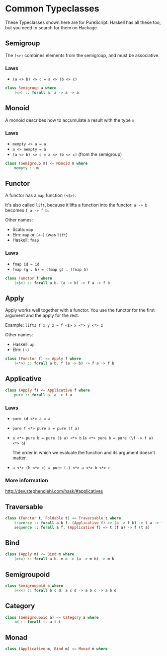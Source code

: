 # Common Typeclasses

These Typeclasses shown here are for PureScript.
Haskell has all these too, but you need to search for them on Hackage.

## Semigroup

The `(<>)` combines elements from the semigroup, and must be associative.

### Laws

- `(a <> b) <> c = a <> (b <> c)`

```haskell
class Semigroup a where
    (<>) :: forall a. a -> a -> a
```

## Monoid

A monoid describes how to accumulate a result with the type `m`

### Laws

- `mempty <> a = a`
- `a <> mempty = a`
- `(a <> b) <> c = a <> (b <> c)` (from the semigroup)

```haskell
class (Semigroup m) <= Monoid m where
    mempty :: m
```

## Functor

A functor has a `map` function `(<$>)`.

It's also called `lift`, because it lifts a function into the functor:
`a -> b` becomes `f a -> f b`.

Other names:

- Scala: `map`
- Elm: `map` or `(<~)` (was `lift`)
- Haskell: `fmap`

### Laws

- `fmap id = id`
- `fmap (g . h) = (fmap g) . (fmap h)`

```haskell
class Functor f where
    (<$>) :: forall a b. (a -> b) -> f a -> f b
```

## Apply

Apply works well together with a functor. You use the functor for the first
argument and the apply for the rest.

Example: `lift3 f x y z = f <$> x <*> y <*> z`

Other names:

- Haskell: `ap`
- Elm: `(~)`

```haskell
class (Functor f) <= Apply f where
    (<*>) :: forall a b. f (a -> b) -> f a -> f b
```

## Applicative

```haskell
class (Apply f) <= Applicative f where
    pure :: forall a. a -> f a
```

### Laws

- `pure id <*> a = a`
- `pure f <*> pure a = pure (f a)`
- `a <*> pure b = pure ($ a) <*> b` (`a <*> pure b = pure (\f -> f a) <*> b`)

  The order in which we evaluate the function and its argument doesn't matter.

- `a <*> (b <*> c) = pure (.) <*> a <*> b <*> c`

### More information

http://dev.stephendiehl.com/hask/#applicatives

## Traversable

```haskell
class (Functor t, Foldable t) <= Traversable t where
    traverse :: forall a b f. (Applicative f) => (a -> f b) -> t a -> f (t b)
    sequence :: forall a f. (Applicative f) => t (f a) -> f (t a)
```

## Bind

```haskell
class (Apply m) <= Bind m where
    (>>=) :: forall a b. m a -> (a -> m b) -> m b
```

## Semigroupoid

```haskell
class Semigroupoid a where
    (<<<) :: forall b c d. a c d -> a b c -> a b d
```

## Category

```haskell
class (Semigroupoid a) <= Category a where
    id :: forall t. a t t
```

## Monad

```haskell
class (Applicative m, Bind m) <= Monad m where
```
